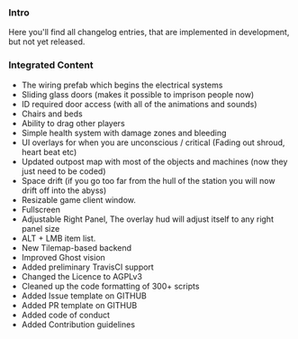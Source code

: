 ### Intro
Here you'll find all changelog entries, that are implemented in development, but not yet released.

### Integrated Content
- The wiring prefab which begins the electrical systems
- Sliding glass doors (makes it possible to imprison people now)
- ID required door access (with all of the animations and sounds)
- Chairs and beds
- Ability to drag other players
- Simple health system with damage zones and bleeding
- UI overlays for when you are unconscious / critical (Fading out shroud, heart beat etc)
- Updated outpost map with most of the objects and machines (now they just need to be coded)
- Space drift (if you go too far from the hull of the station you will now drift off into the abyss)
- Resizable game client window.
- Fullscreen
- Adjustable Right Panel, The overlay hud will adjust itself to any right panel size
- ALT + LMB item list.
- New Tilemap-based backend
- Improved Ghost vision
- Added preliminary TravisCI support
- Changed the Licence to AGPLv3
- Cleaned up the code formatting of 300+ scripts
- Added Issue template on GITHUB
- Added PR template on GITHUB
- Added code of conduct
- Added Contribution guidelines